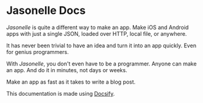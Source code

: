 # Jasonelle Docs

*Jasonelle* is quite a different way to make an app. Make iOS and Android apps 
with just a single JSON, loaded over HTTP, local file, or anywhere.

It has never been trivial to have an idea and turn it into an app quickly. 
Even for genius programmers.

With *Jasonelle*, you don't even have to be a programmer. 
Anyone can make an app. And do it in minutes, not days or weeks.

Make an app as fast as it takes to write a blog post.


This documentation is made using [Docsify](https://docsify.js.org).
